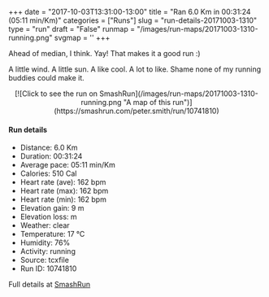 +++
date = "2017-10-03T13:31:00-13:00"
title = "Ran 6.0 Km in 00:31:24 (05:11 min/Km)"
categories = ["Runs"]
slug = "run-details-20171003-1310"
type = "run"
draft = "False"
runmap = "/images/run-maps/20171003-1310-running.png"
svgmap = '<polyline points="1 57, 0 59, 0 60, 0 61, 1 63, 1 64, 2 64, 2 64, 3 63, 4 62, 5 62, 6 60, 10 56, 10 56, 12 55, 18 49, 18 48, 20 47, 22 46, 25 45, 26 44, 26 43, 29 42, 34 42, 36 43, 36 43, 38 44, 39 45, 42 45, 43 45, 43 44, 47 41, 47 41, 48 38, 49 37, 55 37, 74 38, 78 39, 82 41, 94 51, 97 53, 100 55, 100 54, 97 53, 94 51, 83 41, 81 40, 78 39, 73 38, 68 38, 57 37, 49 37, 48 38, 47 41, 43 45, 41 46, 40 45, 34 42, 29 42, 27 43, 23 46, 19 50, 18 50, 16 51, 13 54, 8 59, 6 61">'
+++

Ahead of median, I think. Yay! That makes it a good run :)

A little wind. A little sun. A like cool. A lot to like. Shame none of my running buddies could make it. 

<!--more-->

<center>
[![Click to see the run on SmashRun](/images/run-maps/20171003-1310-running.png "A map of this run")](https://smashrun.com/peter.smith/run/10741810)
</center>

#### Run details

* Distance: 6.0 Km
* Duration: 00:31:24
* Average pace: 05:11 min/Km
* Calories: 510 Cal
* Heart rate (ave): 162 bpm
* Heart rate (max): 162 bpm
* Heart rate (min): 162 bpm
* Elevation gain: 9 m
* Elevation loss:  m
* Weather: clear
* Temperature: 17 &deg;C
* Humidity: 76%
* Activity: running
* Source: tcxfile
* Run ID: 10741810

Full details at [SmashRun](https://smashrun.com/peter.smith/run/10741810)